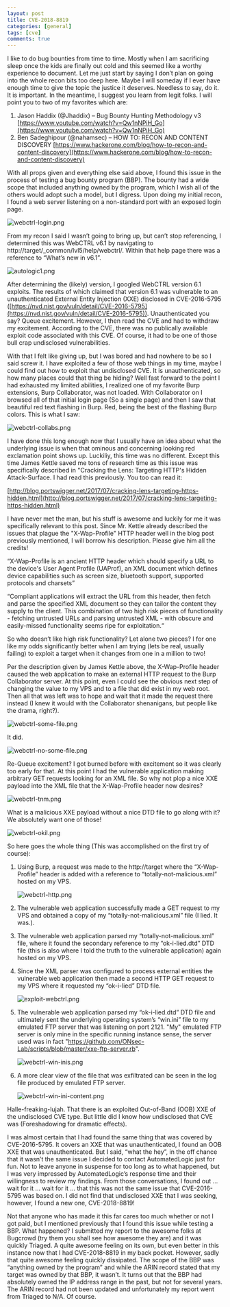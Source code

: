 ```yaml
---
layout: post
title: CVE-2018-8819
categories: [general]
tags: [cve]
comments: true
---
```


I like to do bug bounties from time to time. Mostly when I am sacrificing sleep once the kids are finally out cold and this seemed like a worthy experience to document. Let me just start by saying I don’t plan on going into the whole recon bits too deep here. Maybe I will someday if I ever have enough time to give the topic the justice it deserves. Needless to say, do it. It is important. In the meantime, I suggest you learn from legit folks. I will point you to two of my favorites which are:

1. Jason Haddix (@Jhaddix) – Bug Bounty Hunting Methodology v3<br/>
[https://www.youtube.com/watch?v=Qw1nNPiH_Go](https://www.youtube.com/watch?v=Qw1nNPiH_Go)
2. Ben Sadeghipour (@nahamsec) – HOW TO: RECON AND CONTENT DISCOVERY
[https://www.hackerone.com/blog/how-to-recon-and-content-discovery](https://www.hackerone.com/blog/how-to-recon-and-content-discovery)

With all props given and everything else said above, I found this issue in the process of testing a bug bounty program (BBP). The bounty had a wide scope that included anything owned by the program, which I wish all of the others would adopt such a model, but I digress. Upon doing my initial recon, I found a web server listening on a non-standard port with an exposed login page.

![webctrl-login.png]({{site.baseurl}}/assets/media/posts/webctrl/webctrl-login.png)

From my recon I said I wasn’t going to bring up, but can’t stop referencing, I determined this was WebCTRL v6.1 by navigating to http://target/_common/lvl5/help/webctrl/. Within that help page there was a reference to “What’s new in v6.1”. 

![autologic1.png]({{site.baseurl}}/assets/media/posts/webctrl/autologic1.png)

After determining the (likely) version, I googled WebCTRL version 6.1 exploits. The results of which claimed that version 6.1 was vulnerable to an unauthenticated External Entity Injection (XXE) disclosed in CVE-2016-5795 ([https://nvd.nist.gov/vuln/detail/CVE-2016-5795](https://nvd.nist.gov/vuln/detail/CVE-2016-5795)). Unauthenticated you say? Queue excitement. However, I then read the CVE and had to withdraw my excitement.  According to the CVE, there was no publically available exploit code associated with this CVE. Of course, it had to be one of those bull crap undisclosed vulnerabilities. 

With that I felt like giving up, but I was bored and had nowhere to be so I said screw it. I have exploited a few of those web things in my time, maybe I could find out how to exploit that undisclosed CVE. It is unauthenticated, so how many places could that thing be hiding? Well fast forward to the point I had exhausted my limited abilities, I realized one of my favorite Burp extensions, Burp Collaborator, was not loaded. With Collaborator on I browsed all of that initial login page (So a single page) and then I saw that beautiful red text flashing in Burp. Red, being the best of the flashing Burp colors. This is what I saw:

![webctrl-collabs.png]({{site.baseurl}}/assets/media/posts/webctrl/webctrl-collabs.png)

I have done this long enough now that I usually have an idea about what the underlying issue is when that ominous and concerning looking red exclamation point shows up. Luckiliy, this time was no different. Except this time James Kettle saved me tons of research time as this issue was specifically described in "Cracking the Lens: Targeting HTTP's Hidden Attack-Surface. I had read this previously. You too can read it:

[http://blog.portswigger.net/2017/07/cracking-lens-targeting-https-hidden.html](http://blog.portswigger.net/2017/07/cracking-lens-targeting-https-hidden.html)

I have never met the man, but his stuff is awesome and luckily for me it was specifically relevant to this post. Since Mr. Kettle already described the issues that plague the "X-Wap-Profile" HTTP header well in the blog post previously mentioned, I will borrow his description. Please give him all the credits!

“X-Wap-Profile is an ancient HTTP header which should specify a URL to the device's User Agent Profile (UAProf), an XML document which defines device capabilities such as screen size, bluetooth support, supported protocols and charsets”

“Compliant applications will extract the URL from this header, then fetch and parse the specified XML document so they can tailor the content they supply to the client. This combination of two high risk pieces of functionality - fetching untrusted URLs and parsing untrusted XML - with obscure and easily-missed functionality seems ripe for exploitation.“

So who doesn’t like high risk functionality? Let alone two pieces? I for one like my odds significantly better when I am trying (lets be real, usually failing) to exploit a target when it changes from one in a million to two!

Per the description given by James Kettle above, the X-Wap-Profile header caused the web application to make an external HTTP request to the Burp Collaborator server. At this point, even I could see the obvious next step of changing the value to my VPS and to a file that did exist in my web root. Then all that was left was to hope and wait that it made the request there instead (I knew it would with the Collaborator shenanigans, but people like the drama, right?). 

![webctrl-some-file.png]({{site.baseurl}}/assets/media/posts/webctrl/webctrl-some-file.png)

It did. 

![webctrl-no-some-file.png]({{site.baseurl}}/assets/media/posts/webctrl/webctrl-no-some-file.png)

Re-Queue excitement? I got burned before with excitement so it was clearly too early for that. At this point I had the vulnerable application making arbitrary GET requests looking for an XML file. So why not plop a nice XXE payload into the XML file that the X-Wap-Profile header now desires? 

![webctrl-tnm.png]({{site.baseurl}}/assets/media/posts/webctrl/webctrl-tnm.png)

What is a malicious XXE payload without a nice DTD file to go along with it? We absolutely want one of those!

![webctrl-okil.png]({{site.baseurl}}/assets/media/posts/webctrl/webctrl-okil.png)

So here goes the whole thing (This was accomplished on the first try of course):
1. Using Burp, a request was made to the http://target where the “X-Wap-Profile” header is added with a reference to “totally-not-malicious.xml” hosted on my VPS. 

    ![webctrl-http.png]({{site.baseurl}}/assets/media/posts/webctrl/webctrl-http.png)

2. The vulnerable web application successfully made a GET request to my VPS and obtained a copy of my “totally-not-malicious.xml” file (I lied. It was.).
3. The vulnerable web application parsed my “totally-not-malicious.xml” file, where it found the secondary reference to my “ok-i-lied.dtd” DTD file (this is also where I told the truth to the vulnerable application) again hosted on my VPS. 
4. Since the XML parser was configured to process external entities the vulnerable web application then made a second HTTP GET request to my VPS where it requested my “ok-i-lied” DTD file.

    ![exploit-webctrl.png]({{site.baseurl}}/assets/media/posts/webctrl/exploit-webctrl.png)

5. The vulnerable web application parsed my “ok-i-lied.dtd” DTD file and ultimately sent the underlying operating system’s “win.ini” file to my emulated FTP server that was listening on port 2121. "My" emulated FTP server is only mine in the specific running instance sense, the server used was in fact "https://github.com/ONsec-Lab/scripts/blob/master/xxe-ftp-server.rb".

    ![webctrl-win-inis.png]({{site.baseurl}}/assets/media/posts/webctrl/webctrl-win-inis.png)

6. A more clear view of the file that was exfiltrated can be seen in the log file produced by emulated FTP server.

    ![webctrl-win-ini-content.png]({{site.baseurl}}/assets/media/posts/webctrl/webctrl-win-ini-content.png)

Halle-freaking-lujah. That there is an exploited Out-of-Band (OOB) XXE of the undisclosed CVE type. But little did I know how undisclosed that CVE was (Foreshadowing for dramatic effects). 

I was almost certain that I had found the same thing that was covered by CVE-2016-5795. It covers an XXE that was unauthenticated, I found an OOB XXE that was unauthenticated. But I said, “what the hey”, in the off chance that it wasn’t the same issue I decided to contact AutomatedLogic just for fun. Not to leave anyone in suspense for too long as to what happened, but I was very impressed by AutomatedLogic’s response time and their willingness to review my findings. From those conversations, I found out … wait for it … wait for it … that this was not the same issue that CVE-2016-5795 was based on. I did not find that undisclosed XXE that I was seeking, however, I found a new one, CVE-2018-8819!

Not that anyone who has made it this far cares too much whether or not I got paid, but I mentioned previously that I found this issue while testing a BBP. What happened? I submitted my report to the awesome folks at Bugcrowd (try them you shall see how awesome they are) and it was quickly Triaged. A quite awesome feeling on its own, but even better in this instance now that I had CVE-2018-8819 in my back pocket. However, sadly that quite awesome feeling quickly dissipated. The scope of the BBP was “anything owned by the program” and while the ARIN record stated that my target was owned by that BBP, it wasn’t. It turns out that the BBP had absolutely owned the IP address range in the past, but not for several years. The ARIN record had not been updated and unfortunately my report went from Triaged to N/A. Of course.

